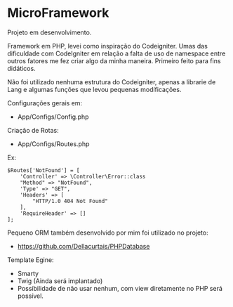 # MicroFramework
Projeto em desenvolvimento.

Framework em PHP, levei como inspiração do Codeigniter.
Umas das dificuldade com CodeIgniter em relação a falta de uso de namespace entre outros fatores me fez criar algo da minha maneira.
Primeiro feito para fins didáticos.

Não foi utilizado nenhuma estrutura do Codeigniter, apenas a librarie de Lang e algumas funções que levou pequenas modíficações.

Configurações gerais em:
* App/Configs/Config.php

Criação de Rotas:
* App/Configs/Routes.php

Ex:


    $Routes['NotFound'] = [
        'Controller' => \Controller\Error::class
        "Method" => "NotFound",
        'Type' => "GET",
        'Headers' => [
            "HTTP/1.0 404 Not Found"
        ],
        'RequireHeader' => []
    ];
    

Pequeno ORM também desenvolvido por mim foi utilizado no projeto:
* https://github.com/Dellacurtais/PHPDatabase

Template Egine:
* Smarty
* Twig (Ainda será implantado)
* Possíbilidade de não usar nenhum, com view diretamente no PHP será possível.





